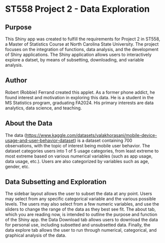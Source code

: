 # ST558 Project 2 - Data Exploration

## Purpose

This Shiny app was created to fulfill the requirements for Project 2 in ST558, a Master of Statistics Course at North Carolina State University. The project focuses on the integration of functions, data analysis, and the development of Shiny applications. The Shiny application allows users to interactively explore a datset, by means of subsetting, downloading, and variable analysis.

## Author

Robert (Robbie) Ferrand created this applet. As a former phone addict, he found interest and motivation in exploring this data. He is a student in the MS Statistics program, graduating FA2024. His primary interests are data analytics, data science, and teaching.

## About the Data

The data (<https://www.kaggle.com/datasets/valakhorasani/mobile-device-usage-and-user-behavior-dataset>) is a dataset containing 700 observations, with the topic of interest being mobile user behavior. The dataset categories users into 1 of 5 usage categories, from least extreme to most extreme based on various numerical variables (such as app usage, data usage, etc.). Users are also categorized by variables such as age, gender, etc.

## Data Subsetting and Exploration

The sidebar layout allows the user to subset the data at any point. Users may select from any specific categorical variable and the various possible levels. The users may also select from a few numeric variables, and use the sliders to change the range of the data as they best see fit. The about tab, which you are reading now, is intended to outline the purpose and function of the Shiny app. the Data Download tab allows users to download the data for personal use, including subsetted and unsubsetted data. Finally, the data explore tab allows the user to run through numerical, categorical, and graphical analysis of the data.
